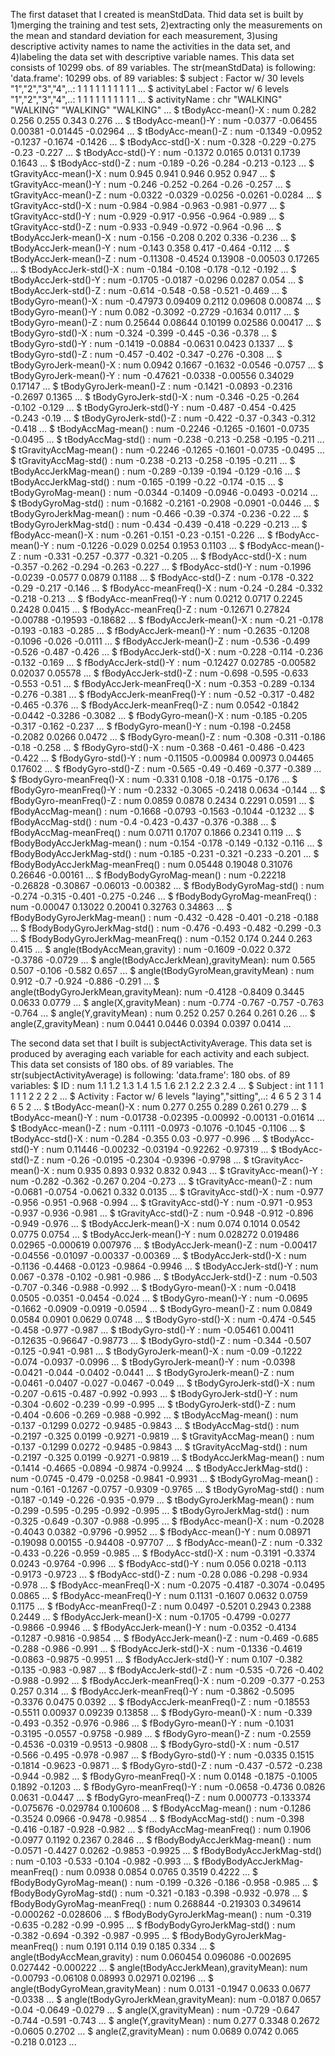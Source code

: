 The first dataset that I created is meanStdData. Thid data set is built by 1)merging the training and test sets, 2)extracting only the
measurements on the mean and standard deviation for each measurement, 3)using descriptive activity names to name the activities in the 
data set, and 4)labeling the data set with descriptive variable names. This data set consists of 10299 obs. of 89 variables. 
The str(meanStdData) is following:
'data.frame':	10299 obs. of  89 variables:
 $ subject                             : Factor w/ 30 levels "1","2","3","4",..: 1 1 1 1 1 1 1 1 1 1 ...
 $ activityLabel                       : Factor w/ 6 levels "1","2","3","4",..: 1 1 1 1 1 1 1 1 1 1 ...
 $ activityName                        : chr  "WALKING" "WALKING" "WALKING" "WALKING" ...
 $ tBodyAcc-mean()-X                   : num  0.282 0.256 0.255 0.343 0.276 ...
 $ tBodyAcc-mean()-Y                   : num  -0.0377 -0.06455 0.00381 -0.01445 -0.02964 ...
 $ tBodyAcc-mean()-Z                   : num  -0.1349 -0.0952 -0.1237 -0.1674 -0.1426 ...
 $ tBodyAcc-std()-X                    : num  -0.328 -0.229 -0.275 -0.23 -0.227 ...
 $ tBodyAcc-std()-Y                    : num  -0.1372 0.0165 0.0131 0.1739 0.1643 ...
 $ tBodyAcc-std()-Z                    : num  -0.189 -0.26 -0.284 -0.213 -0.123 ...
 $ tGravityAcc-mean()-X                : num  0.945 0.941 0.946 0.952 0.947 ...
 $ tGravityAcc-mean()-Y                : num  -0.246 -0.252 -0.264 -0.26 -0.257 ...
 $ tGravityAcc-mean()-Z                : num  -0.0322 -0.0329 -0.0256 -0.0261 -0.0284 ...
 $ tGravityAcc-std()-X                 : num  -0.984 -0.984 -0.963 -0.981 -0.977 ...
 $ tGravityAcc-std()-Y                 : num  -0.929 -0.917 -0.956 -0.964 -0.989 ...
 $ tGravityAcc-std()-Z                 : num  -0.933 -0.949 -0.972 -0.964 -0.96 ...
 $ tBodyAccJerk-mean()-X               : num  -0.156 -0.208 0.202 0.336 -0.236 ...
 $ tBodyAccJerk-mean()-Y               : num  -0.143 0.358 0.417 -0.464 -0.112 ...
 $ tBodyAccJerk-mean()-Z               : num  -0.11308 -0.4524 0.13908 -0.00503 0.17265 ...
 $ tBodyAccJerk-std()-X                : num  -0.184 -0.108 -0.178 -0.12 -0.192 ...
 $ tBodyAccJerk-std()-Y                : num  -0.1705 -0.0187 -0.0296 0.0287 0.054 ...
 $ tBodyAccJerk-std()-Z                : num  -0.614 -0.548 -0.58 -0.521 -0.469 ...
 $ tBodyGyro-mean()-X                  : num  -0.47973 0.09409 0.2112 0.09608 0.00874 ...
 $ tBodyGyro-mean()-Y                  : num  0.082 -0.3092 -0.2729 -0.1634 0.0117 ...
 $ tBodyGyro-mean()-Z                  : num  0.25644 0.08644 0.10199 0.02586 0.00417 ...
 $ tBodyGyro-std()-X                   : num  -0.324 -0.399 -0.445 -0.36 -0.378 ...
 $ tBodyGyro-std()-Y                   : num  -0.1419 -0.0884 -0.0631 0.0423 0.1337 ...
 $ tBodyGyro-std()-Z                   : num  -0.457 -0.402 -0.347 -0.276 -0.308 ...
 $ tBodyGyroJerk-mean()-X              : num  0.0942 0.1667 -0.1632 -0.0546 -0.0757 ...
 $ tBodyGyroJerk-mean()-Y              : num  -0.47621 -0.0338 -0.00556 0.34029 0.17147 ...
 $ tBodyGyroJerk-mean()-Z              : num  -0.1421 -0.0893 -0.2316 -0.2697 0.1365 ...
 $ tBodyGyroJerk-std()-X               : num  -0.346 -0.25 -0.264 -0.102 -0.129 ...
 $ tBodyGyroJerk-std()-Y               : num  -0.487 -0.454 -0.425 -0.243 -0.19 ...
 $ tBodyGyroJerk-std()-Z               : num  -0.422 -0.37 -0.343 -0.312 -0.418 ...
 $ tBodyAccMag-mean()                  : num  -0.2246 -0.1265 -0.1601 -0.0735 -0.0495 ...
 $ tBodyAccMag-std()                   : num  -0.238 -0.213 -0.258 -0.195 -0.211 ...
 $ tGravityAccMag-mean()               : num  -0.2246 -0.1265 -0.1601 -0.0735 -0.0495 ...
 $ tGravityAccMag-std()                : num  -0.238 -0.213 -0.258 -0.195 -0.211 ...
 $ tBodyAccJerkMag-mean()              : num  -0.289 -0.139 -0.194 -0.129 -0.16 ...
 $ tBodyAccJerkMag-std()               : num  -0.165 -0.199 -0.22 -0.174 -0.15 ...
 $ tBodyGyroMag-mean()                 : num  -0.0344 -0.1409 -0.0946 -0.0493 -0.0214 ...
 $ tBodyGyroMag-std()                  : num  -0.1682 -0.2161 -0.2908 -0.0901 -0.0446 ...
 $ tBodyGyroJerkMag-mean()             : num  -0.466 -0.39 -0.374 -0.236 -0.22 ...
 $ tBodyGyroJerkMag-std()              : num  -0.434 -0.439 -0.418 -0.229 -0.213 ...
 $ fBodyAcc-mean()-X                   : num  -0.261 -0.151 -0.23 -0.151 -0.226 ...
 $ fBodyAcc-mean()-Y                   : num  -0.1226 -0.029 0.0254 0.1953 0.1103 ...
 $ fBodyAcc-mean()-Z                   : num  -0.331 -0.257 -0.377 -0.321 -0.205 ...
 $ fBodyAcc-std()-X                    : num  -0.357 -0.262 -0.294 -0.263 -0.227 ...
 $ fBodyAcc-std()-Y                    : num  -0.1996 -0.0239 -0.0577 0.0879 0.1188 ...
 $ fBodyAcc-std()-Z                    : num  -0.178 -0.322 -0.29 -0.217 -0.146 ...
 $ fBodyAcc-meanFreq()-X               : num  -0.24 -0.284 -0.332 -0.218 -0.213 ...
 $ fBodyAcc-meanFreq()-Y               : num  0.0212 0.0717 0.2245 0.2428 0.0415 ...
 $ fBodyAcc-meanFreq()-Z               : num  -0.12671 0.27824 -0.00788 -0.19593 -0.18682 ...
 $ fBodyAccJerk-mean()-X               : num  -0.21 -0.178 -0.193 -0.183 -0.285 ...
 $ fBodyAccJerk-mean()-Y               : num  -0.2635 -0.1208 -0.1096 -0.026 -0.0111 ...
 $ fBodyAccJerk-mean()-Z               : num  -0.536 -0.499 -0.526 -0.487 -0.426 ...
 $ fBodyAccJerk-std()-X                : num  -0.228 -0.114 -0.236 -0.132 -0.169 ...
 $ fBodyAccJerk-std()-Y                : num  -0.12427 0.02785 -0.00582 0.02037 0.05578 ...
 $ fBodyAccJerk-std()-Z                : num  -0.698 -0.595 -0.633 -0.553 -0.51 ...
 $ fBodyAccJerk-meanFreq()-X           : num  -0.353 -0.289 -0.134 -0.276 -0.381 ...
 $ fBodyAccJerk-meanFreq()-Y           : num  -0.52 -0.317 -0.482 -0.465 -0.376 ...
 $ fBodyAccJerk-meanFreq()-Z           : num  0.0542 -0.1842 -0.0442 -0.3286 -0.3082 ...
 $ fBodyGyro-mean()-X                  : num  -0.185 -0.205 -0.317 -0.162 -0.237 ...
 $ fBodyGyro-mean()-Y                  : num  -0.198 -0.2458 -0.2082 0.0266 0.0472 ...
 $ fBodyGyro-mean()-Z                  : num  -0.308 -0.311 -0.186 -0.18 -0.258 ...
 $ fBodyGyro-std()-X                   : num  -0.368 -0.461 -0.486 -0.423 -0.422 ...
 $ fBodyGyro-std()-Y                   : num  -0.11505 -0.00984 0.00973 0.04465 0.17602 ...
 $ fBodyGyro-std()-Z                   : num  -0.565 -0.49 -0.469 -0.377 -0.389 ...
 $ fBodyGyro-meanFreq()-X              : num  -0.331 0.108 -0.18 -0.175 -0.176 ...
 $ fBodyGyro-meanFreq()-Y              : num  -0.2332 -0.3065 -0.2418 0.0634 -0.144 ...
 $ fBodyGyro-meanFreq()-Z              : num  0.0859 0.0878 0.2434 0.2291 0.0591 ...
 $ fBodyAccMag-mean()                  : num  -0.1668 -0.0793 -0.1563 -0.1044 -0.1232 ...
 $ fBodyAccMag-std()                   : num  -0.4 -0.423 -0.437 -0.376 -0.388 ...
 $ fBodyAccMag-meanFreq()              : num  0.0711 0.1707 0.1866 0.2341 0.119 ...
 $ fBodyBodyAccJerkMag-mean()          : num  -0.154 -0.178 -0.149 -0.132 -0.116 ...
 $ fBodyBodyAccJerkMag-std()           : num  -0.185 -0.231 -0.321 -0.233 -0.201 ...
 $ fBodyBodyAccJerkMag-meanFreq()      : num  0.05448 0.19048 0.31076 0.26646 -0.00161 ...
 $ fBodyBodyGyroMag-mean()             : num  -0.22218 -0.26828 -0.30867 -0.06013 -0.00382 ...
 $ fBodyBodyGyroMag-std()              : num  -0.274 -0.315 -0.401 -0.275 -0.246 ...
 $ fBodyBodyGyroMag-meanFreq()         : num  -0.00047 0.13022 0.20041 0.32763 0.34863 ...
 $ fBodyBodyGyroJerkMag-mean()         : num  -0.432 -0.428 -0.401 -0.218 -0.188 ...
 $ fBodyBodyGyroJerkMag-std()          : num  -0.476 -0.493 -0.482 -0.299 -0.3 ...
 $ fBodyBodyGyroJerkMag-meanFreq()     : num  -0.152 0.174 0.244 0.263 0.415 ...
 $ angle(tBodyAccMean,gravity)         : num  -0.1609 -0.022 0.372 -0.3786 -0.0729 ...
 $ angle(tBodyAccJerkMean),gravityMean): num  0.565 0.507 -0.106 -0.582 0.657 ...
 $ angle(tBodyGyroMean,gravityMean)    : num  0.912 -0.7 -0.924 -0.886 -0.291 ...
 $ angle(tBodyGyroJerkMean,gravityMean): num  -0.4128 -0.8409 0.3445 0.0633 0.0779 ...
 $ angle(X,gravityMean)                : num  -0.774 -0.767 -0.757 -0.763 -0.764 ...
 $ angle(Y,gravityMean)                : num  0.252 0.257 0.264 0.261 0.26 ...
 $ angle(Z,gravityMean)                : num  0.0441 0.0446 0.0394 0.0397 0.0414 ...

The second data set that I built is subjectActivityAverage. This data set is produced by averaging each variable for each activity and
each subject. This data set consists of 180 obs. of 89 variables. The str(subjectActivityAverage) is following:
'data.frame':	180 obs. of  89 variables:
 $ ID                                  : num  1.1 1.2 1.3 1.4 1.5 1.6 2.1 2.2 2.3 2.4 ...
 $ Subject                             : int  1 1 1 1 1 1 2 2 2 2 ...
 $ Activity                            : Factor w/ 6 levels "laying","sitting",..: 4 6 5 2 3 1 4 6 5 2 ...
 $ tBodyAcc-mean()-X                   : num  0.277 0.255 0.289 0.261 0.279 ...
 $ tBodyAcc-mean()-Y                   : num  -0.01738 -0.02395 -0.00992 -0.00131 -0.01614 ...
 $ tBodyAcc-mean()-Z                   : num  -0.1111 -0.0973 -0.1076 -0.1045 -0.1106 ...
 $ tBodyAcc-std()-X                    : num  -0.284 -0.355 0.03 -0.977 -0.996 ...
 $ tBodyAcc-std()-Y                    : num  0.11446 -0.00232 -0.03194 -0.92262 -0.97319 ...
 $ tBodyAcc-std()-Z                    : num  -0.26 -0.0195 -0.2304 -0.9396 -0.9798 ...
 $ tGravityAcc-mean()-X                : num  0.935 0.893 0.932 0.832 0.943 ...
 $ tGravityAcc-mean()-Y                : num  -0.282 -0.362 -0.267 0.204 -0.273 ...
 $ tGravityAcc-mean()-Z                : num  -0.0681 -0.0754 -0.0621 0.332 0.0135 ...
 $ tGravityAcc-std()-X                 : num  -0.977 -0.956 -0.951 -0.968 -0.994 ...
 $ tGravityAcc-std()-Y                 : num  -0.971 -0.953 -0.937 -0.936 -0.981 ...
 $ tGravityAcc-std()-Z                 : num  -0.948 -0.912 -0.896 -0.949 -0.976 ...
 $ tBodyAccJerk-mean()-X               : num  0.074 0.1014 0.0542 0.0775 0.0754 ...
 $ tBodyAccJerk-mean()-Y               : num  0.028272 0.019486 0.02965 -0.000619 0.007976 ...
 $ tBodyAccJerk-mean()-Z               : num  -0.00417 -0.04556 -0.01097 -0.00337 -0.00369 ...
 $ tBodyAccJerk-std()-X                : num  -0.1136 -0.4468 -0.0123 -0.9864 -0.9946 ...
 $ tBodyAccJerk-std()-Y                : num  0.067 -0.378 -0.102 -0.981 -0.986 ...
 $ tBodyAccJerk-std()-Z                : num  -0.503 -0.707 -0.346 -0.988 -0.992 ...
 $ tBodyGyro-mean()-X                  : num  -0.0418 0.0505 -0.0351 -0.0454 -0.024 ...
 $ tBodyGyro-mean()-Y                  : num  -0.0695 -0.1662 -0.0909 -0.0919 -0.0594 ...
 $ tBodyGyro-mean()-Z                  : num  0.0849 0.0584 0.0901 0.0629 0.0748 ...
 $ tBodyGyro-std()-X                   : num  -0.474 -0.545 -0.458 -0.977 -0.987 ...
 $ tBodyGyro-std()-Y                   : num  -0.05461 0.00411 -0.12635 -0.96647 -0.98773 ...
 $ tBodyGyro-std()-Z                   : num  -0.344 -0.507 -0.125 -0.941 -0.981 ...
 $ tBodyGyroJerk-mean()-X              : num  -0.09 -0.1222 -0.074 -0.0937 -0.0996 ...
 $ tBodyGyroJerk-mean()-Y              : num  -0.0398 -0.0421 -0.044 -0.0402 -0.0441 ...
 $ tBodyGyroJerk-mean()-Z              : num  -0.0461 -0.0407 -0.027 -0.0467 -0.049 ...
 $ tBodyGyroJerk-std()-X               : num  -0.207 -0.615 -0.487 -0.992 -0.993 ...
 $ tBodyGyroJerk-std()-Y               : num  -0.304 -0.602 -0.239 -0.99 -0.995 ...
 $ tBodyGyroJerk-std()-Z               : num  -0.404 -0.606 -0.269 -0.988 -0.992 ...
 $ tBodyAccMag-mean()                  : num  -0.137 -0.1299 0.0272 -0.9485 -0.9843 ...
 $ tBodyAccMag-std()                   : num  -0.2197 -0.325 0.0199 -0.9271 -0.9819 ...
 $ tGravityAccMag-mean()               : num  -0.137 -0.1299 0.0272 -0.9485 -0.9843 ...
 $ tGravityAccMag-std()                : num  -0.2197 -0.325 0.0199 -0.9271 -0.9819 ...
 $ tBodyAccJerkMag-mean()              : num  -0.1414 -0.4665 -0.0894 -0.9874 -0.9924 ...
 $ tBodyAccJerkMag-std()               : num  -0.0745 -0.479 -0.0258 -0.9841 -0.9931 ...
 $ tBodyGyroMag-mean()                 : num  -0.161 -0.1267 -0.0757 -0.9309 -0.9765 ...
 $ tBodyGyroMag-std()                  : num  -0.187 -0.149 -0.226 -0.935 -0.979 ...
 $ tBodyGyroJerkMag-mean()             : num  -0.299 -0.595 -0.295 -0.992 -0.995 ...
 $ tBodyGyroJerkMag-std()              : num  -0.325 -0.649 -0.307 -0.988 -0.995 ...
 $ fBodyAcc-mean()-X                   : num  -0.2028 -0.4043 0.0382 -0.9796 -0.9952 ...
 $ fBodyAcc-mean()-Y                   : num  0.08971 -0.19098 0.00155 -0.94408 -0.97707 ...
 $ fBodyAcc-mean()-Z                   : num  -0.332 -0.433 -0.226 -0.959 -0.985 ...
 $ fBodyAcc-std()-X                    : num  -0.3191 -0.3374 0.0243 -0.9764 -0.996 ...
 $ fBodyAcc-std()-Y                    : num  0.056 0.0218 -0.113 -0.9173 -0.9723 ...
 $ fBodyAcc-std()-Z                    : num  -0.28 0.086 -0.298 -0.934 -0.978 ...
 $ fBodyAcc-meanFreq()-X               : num  -0.2075 -0.4187 -0.3074 -0.0495 0.0865 ...
 $ fBodyAcc-meanFreq()-Y               : num  0.1131 -0.1607 0.0632 0.0759 0.1175 ...
 $ fBodyAcc-meanFreq()-Z               : num  0.0497 -0.5201 0.2943 0.2388 0.2449 ...
 $ fBodyAccJerk-mean()-X               : num  -0.1705 -0.4799 -0.0277 -0.9866 -0.9946 ...
 $ fBodyAccJerk-mean()-Y               : num  -0.0352 -0.4134 -0.1287 -0.9816 -0.9854 ...
 $ fBodyAccJerk-mean()-Z               : num  -0.469 -0.685 -0.288 -0.986 -0.991 ...
 $ fBodyAccJerk-std()-X                : num  -0.1336 -0.4619 -0.0863 -0.9875 -0.9951 ...
 $ fBodyAccJerk-std()-Y                : num  0.107 -0.382 -0.135 -0.983 -0.987 ...
 $ fBodyAccJerk-std()-Z                : num  -0.535 -0.726 -0.402 -0.988 -0.992 ...
 $ fBodyAccJerk-meanFreq()-X           : num  -0.209 -0.377 -0.253 0.257 0.314 ...
 $ fBodyAccJerk-meanFreq()-Y           : num  -0.3862 -0.5095 -0.3376 0.0475 0.0392 ...
 $ fBodyAccJerk-meanFreq()-Z           : num  -0.18553 -0.5511 0.00937 0.09239 0.13858 ...
 $ fBodyGyro-mean()-X                  : num  -0.339 -0.493 -0.352 -0.976 -0.986 ...
 $ fBodyGyro-mean()-Y                  : num  -0.1031 -0.3195 -0.0557 -0.9758 -0.989 ...
 $ fBodyGyro-mean()-Z                  : num  -0.2559 -0.4536 -0.0319 -0.9513 -0.9808 ...
 $ fBodyGyro-std()-X                   : num  -0.517 -0.566 -0.495 -0.978 -0.987 ...
 $ fBodyGyro-std()-Y                   : num  -0.0335 0.1515 -0.1814 -0.9623 -0.9871 ...
 $ fBodyGyro-std()-Z                   : num  -0.437 -0.572 -0.238 -0.944 -0.982 ...
 $ fBodyGyro-meanFreq()-X              : num  0.0148 -0.1875 -0.1005 0.1892 -0.1203 ...
 $ fBodyGyro-meanFreq()-Y              : num  -0.0658 -0.4736 0.0826 0.0631 -0.0447 ...
 $ fBodyGyro-meanFreq()-Z              : num  0.000773 -0.133374 -0.075676 -0.029784 0.100608 ...
 $ fBodyAccMag-mean()                  : num  -0.1286 -0.3524 0.0966 -0.9478 -0.9854 ...
 $ fBodyAccMag-std()                   : num  -0.398 -0.416 -0.187 -0.928 -0.982 ...
 $ fBodyAccMag-meanFreq()              : num  0.1906 -0.0977 0.1192 0.2367 0.2846 ...
 $ fBodyBodyAccJerkMag-mean()          : num  -0.0571 -0.4427 0.0262 -0.9853 -0.9925 ...
 $ fBodyBodyAccJerkMag-std()           : num  -0.103 -0.533 -0.104 -0.982 -0.993 ...
 $ fBodyBodyAccJerkMag-meanFreq()      : num  0.0938 0.0854 0.0765 0.3519 0.4222 ...
 $ fBodyBodyGyroMag-mean()             : num  -0.199 -0.326 -0.186 -0.958 -0.985 ...
 $ fBodyBodyGyroMag-std()              : num  -0.321 -0.183 -0.398 -0.932 -0.978 ...
 $ fBodyBodyGyroMag-meanFreq()         : num  0.268844 -0.219303 0.349614 -0.000262 -0.028606 ...
 $ fBodyBodyGyroJerkMag-mean()         : num  -0.319 -0.635 -0.282 -0.99 -0.995 ...
 $ fBodyBodyGyroJerkMag-std()          : num  -0.382 -0.694 -0.392 -0.987 -0.995 ...
 $ fBodyBodyGyroJerkMag-meanFreq()     : num  0.191 0.114 0.19 0.185 0.334 ...
 $ angle(tBodyAccMean,gravity)         : num  0.060454 0.096086 -0.002695 0.027442 -0.000222 ...
 $ angle(tBodyAccJerkMean),gravityMean): num  -0.00793 -0.06108 0.08993 0.02971 0.02196 ...
 $ angle(tBodyGyroMean,gravityMean)    : num  0.0131 -0.1947 0.0633 0.0677 -0.0338 ...
 $ angle(tBodyGyroJerkMean,gravityMean): num  -0.0187 0.0657 -0.04 -0.0649 -0.0279 ...
 $ angle(X,gravityMean)                : num  -0.729 -0.647 -0.744 -0.591 -0.743 ...
 $ angle(Y,gravityMean)                : num  0.277 0.3348 0.2672 -0.0605 0.2702 ...
 $ angle(Z,gravityMean)                : num  0.0689 0.0742 0.065 -0.218 0.0123 ...
